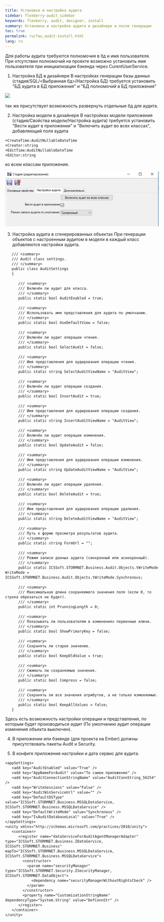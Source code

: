 ```yaml
---
title: Установка и настройка аудита
sidebar: flexberry-audit_sidebar
keywords: flexberry, audit, designer, install
summary: Установка и настройка аудита в дизайнере и после генерации
toc: true
permalink: ru/fau_audit-install.html
lang: ru
---
```


Для работы аудита требуются полномочия в бд и имя пользователя.
При отсутствии полномочий на проекте возможно установить имя пользователя при инициализации бэкенда через CurentUserService.

1. Настройка БД в дизайнере
В настройках генерации базы данных (стадия/SQL/<Выбранная бд>/Настройка БД) требуется установить "БД аудита в БД приложения" и "БД полномочий в БД приложения"

![](/images/pages/products/flexberry-audit/designer-storege-audit.png)

так же присутствует возможность развернуть отдельные бд для аудита.

2. Настройка модели в дизайнере
В настройках модели приложения (стадия/Свойства модели/Настройка аудита) требуется установить "Вести аудит в приложении" и "Включить аудит во всех классах", добавляющий поля аудита

```
+CreateTime:AuditNullableDateTime
+Creator:string
+EditTime:AuditNullableDateTime
+Editor:string
```

ко всем классам приложения.

![](/images/pages/products/flexberry-audit/designer-model-audit.png)

3. Настройка аудита в сгенерированных объектах
При генерации объектов с настроенным аудитом в модели в каждый класс добавляются настройки аудита.

```сs
   /// <summary>
   /// Audit class settings.
   /// </summary>
   public class AuditSettings
   {
      
      /// <summary>
      /// Включён ли аудит для класса.
      /// </summary>
      public static bool AuditEnabled = true;
      
      /// <summary>
      /// Использовать имя представления для аудита по умолчанию.
      /// </summary>
      public static bool UseDefaultView = false;
      
      /// <summary>
      /// Включён ли аудит операции чтения.
      /// </summary>
      public static bool SelectAudit = false;
      
      /// <summary>
      /// Имя представления для аудирования операции чтения.
      /// </summary>
      public static string SelectAuditViewName = "AuditView";
      
      /// <summary>
      /// Включён ли аудит операции создания.
      /// </summary>
      public static bool InsertAudit = true;
      
      /// <summary>
      /// Имя представления для аудирования операции создания.
      /// </summary>
      public static string InsertAuditViewName = "AuditView";
      
      /// <summary>
      /// Включён ли аудит операции изменения.
      /// </summary>
      public static bool UpdateAudit = false;
      
      /// <summary>
      /// Имя представления для аудирования операции изменения.
      /// </summary>
      public static string UpdateAuditViewName = "AuditView";
      
      /// <summary>
      /// Включён ли аудит операции удаления.
      /// </summary>
      public static bool DeleteAudit = true;
      
      /// <summary>
      /// Имя представления для аудирования операции удаления.
      /// </summary>
      public static string DeleteAuditViewName = "AuditView";
      
      /// <summary>
      /// Путь к форме просмотра результатов аудита.
      /// </summary>
      public static string FormUrl = "";
      
      /// <summary>
      /// Режим записи данных аудита (синхронный или асинхронный).
      /// </summary>
      public static ICSSoft.STORMNET.Business.Audit.Objects.tWriteMode WriteMode = ICSSoft.STORMNET.Business.Audit.Objects.tWriteMode.Synchronous;
      
      /// <summary>
      /// Максимальная длина сохраняемого значения поля (если 0, то строка обрезаться не будет).
      /// </summary>
      public static int PrunningLength = 0;
      
      /// <summary>
      /// Показывать ли пользователям в изменениях первичные ключи.
      /// </summary>
      public static bool ShowPrimaryKey = false;
      
      /// <summary>
      /// Сохранять ли старое значение.
      /// </summary>
      public static bool KeepOldValue = true;
      
      /// <summary>
      /// Сжимать ли сохраняемые значения.
      /// </summary>
      public static bool Compress = false;
      
      /// <summary>
      /// Сохранять ли все значения атрибутов, а не только изменяемые.
      /// </summary>
      public static bool KeepAllValues = false;
   }
```
Здесь есть возможность настройки операции и представления, по которым будет производиться аудит (По умолчанию аудит операции изменения объекта выключен).

4. В приложении или бэкенде (для проекта на Ember) должны присутствовать пакеты Audit и Security.

5. В конфиге приложения настройки и дата сервис для аудита. 

```config
<appSettings>
   <add key="AuditEnabled" value="True" />
   <add key="AppNameForAudit" value="То самое приложение" />
   <add key="AuditConnectionStringName" value="AuditConnString_56254" />
   <add key="WriteSessions" value="False" />
   <add key="AuditWinServiceUrl" value="" />
   <add key="DefaultDSType" value="ICSSoft.STORMNET.Business.MSSQLDataService, ICSSoft.STORMNET.Business.MSSQLDataService" />
   <add key="DefaultWriteMode" value="Synchronous" />
   <add key="IsAuditDatabaseLocal" value="True" />
</appSettings>
<unity xmlns="http://schemas.microsoft.com/practices/2010/unity">
   <container>
      <register name="dataServiceForAuditAgentManagerAdapter" type="ICSSoft.STORMNET.Business.IDataService, ICSSoft.STORMNET.Business" mapTo="ICSSoft.STORMNET.Business.MSSQLDataService, ICSSoft.STORMNET.Business.MSSQLDataService">
        <constructor>
          <param name="securityManager" type="ICSSoft.STORMNET.Security.ISecurityManager, ICSSoft.STORMNET.DataObject">
            <dependency name="securityManagerWithoutRightsCheck" />
          </param>
        </constructor>
        <property name="CustomizationStringName" dependencyType="System.String" value="DefConnStr" />
      </register>
   </container>
</unity>
```